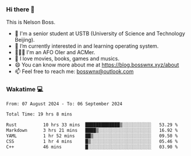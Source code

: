 ### Hi there 👋

<!--
**bosswnx/bosswnx** is a ✨ _special_ ✨ repository because its `README.md` (this file) appears on your GitHub profile.

Here are some ideas to get you started:

- 🔭 I’m currently working on ...
- 🌱 I’m currently learning ...
- 👯 I’m looking to collaborate on ...
- 🤔 I’m looking for help with ...
- 💬 Ask me about ...
- 📫 How to reach me: ...
- 😄 Pronouns: ...
- ⚡ Fun fact: ...
-->

This is Nelson Boss.

- 🏫 I'm a senior student at USTB (University of Science and Technology Beijing).
- 🌱 I’m currently interested in and learning operating system.
- 🧑🏻‍💻 I'm an AFO OIer and ACMer.
- 🥰 I love movies, books, games and musics.
- 😄 You can know more about me at https://blog.bosswnx.xyz/about
- 📫 Feel free to reach me: bosswnx@outlook.com

### Wakatime 💻

<!--START_SECTION:waka-->

```txt
From: 07 August 2024 - To: 06 September 2024

Total Time: 19 hrs 8 mins

Rust          10 hrs 33 mins  █████████████▒░░░░░░░░░░░   53.29 %
Markdown      3 hrs 21 mins   ████▒░░░░░░░░░░░░░░░░░░░░   16.92 %
YAML          1 hr 52 mins    ██▒░░░░░░░░░░░░░░░░░░░░░░   09.50 %
CSS           1 hr 4 mins     █▒░░░░░░░░░░░░░░░░░░░░░░░   05.46 %
C++           46 mins         █░░░░░░░░░░░░░░░░░░░░░░░░   03.90 %
```

<!--END_SECTION:waka-->
